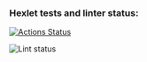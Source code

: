 ### Hexlet tests and linter status:
[![Actions Status](https://github.com/start1810/fullstack-javascript-project-46/workflows/hexlet-check/badge.svg)](https://github.com/start1810/fullstack-javascript-project-46/actions)

![Lint status](https://github.com/start1810/fullstack-javascript-project-46/workflows/diff-check/badge.svg)